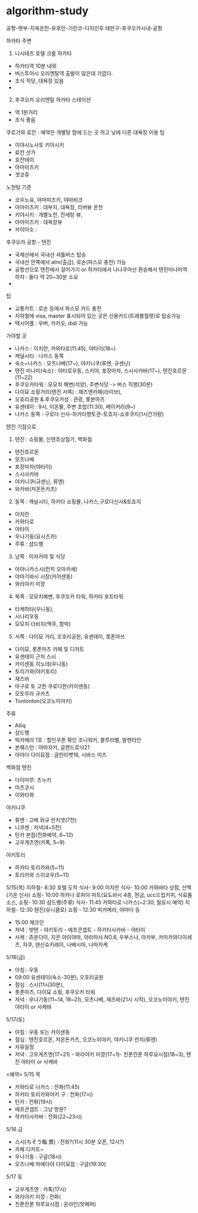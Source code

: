 # algorithm-study




공항-벳부-지옥온천-유후인-기린코-디자인후 테만구-후쿠오카시내-공항

하카타 주변
1. 니시테츠 호텔 크룸 하카타
 - 하카타역 10분 내외
 - 버스투어시 오리엔탈역 출발이 많은데 가깝다.
 - 조식 적당, 대욕장 있음
 - 

2. 후쿠오카 오리엔탈 하카타 스테이션
 - 역 1분거리
 - 조식 좋음


쿠로가와 료칸 
 : 예약은 개별탕 맘에 드는 곳 하고 낮에 다른 대욕장 이용 팁
- 이야시노사토 키야시키
- 료칸 산가
- 호잔테이
- 야마미즈키
- 겟코쥬

노천탕 기준
- 코우노유, 야마미즈키, 야마비코
- 야마미즈키 : 대부지, 대욕장, 리버뷰 온천
- 키야시키 : 개별노천, 전세탕 뷰, 
- 야마미즈키 : 대욕장뷰
- 카이아소 : 




후쿠오카 공항 - 텐진
- 국제선에서 국내선 셔틀버스 탑승
- 국내선 안쪽에서 atm(출금), 로손(파스모 충전) 가능
- 공항선으로 텐진에서 걸어가기 or 하카타에서 나나쿠마선 환승해서 텐진미나미역 하차 : 둘다 약 20~30분 소요
- 

팁
- 교통카트 : 로손 등에서 파스모 카드 충전 
- 지하철에 visa, master 표시되어 있는 곳은 신용카드(트래블월렛)로 탑승가능 
- 택시어플 : 우버, 카카오, didi 가능

가야할 곳
- 나카스 : 이치란, 카와타로(11:45), 야타이(18~)
- 캐널시티 : 나카스 동쪽 
- 숙소~나카스 : 모츠나베(17~), 야키니쿠(류엔, 규센닌)
- 텐진 미나미(숙소) : 야타로우동, 스키야, 포장마차, 스시사카바(17~), 텐진호르몬(11~22)
- 후쿠오카타워 : 모모치 해변(석양), 주변식당
  -> 버스 직행(30분)
- 다이묘 쇼핑거리(텐진 서쪽) : 재즈앤카페(라이브), 
- 오호리공원 & 후쿠오카성 : 관광, 롯본마츠
- 유센테이 : 9시, 이온몰, 주변 초밥(11:30), 베이커리(9~)
- 나카스 동쪽 : 구로다 신사-하카타향토관-토쵸지-쇼후쿠지(1시간가량)


텐진 기점으로
1. 텐진 : 쇼핑몰, 신텐쵸상점가, 백화점
  - 텐진호르몬
  - 모츠나베
  - 포장마차(야타이)
  - 스시사카바
  - 야키니쿠(규센닌, 류엔)
  - 와카바(저온돈카츠)

2. 동쪽 : 캐널시티, 하카타 쇼핑몰, 나카스,구로다신사&토죠지
  - 이치란
  - 카와타로
  - 야타이
  - 우나기동(요시즈카)
  - 주류 : 샴드뱅

3. 남쪽 : 이자카야 및 식당
  - 야마나카스시(런치 오마카세)
  - 야마기바시 시장(카이센동)
  - 와라야키 미깡

4. 북쪽 : 모모치해변, 후쿠오카 타워, 하카타 포트타워
  - 타케하타(우니동), 
  - 시나리우동
  - 모모치 더비치(맥주, 함박)
 
5.  서쪽 : 다이묘 거리, 오호리공원, 유센테이, 롯폰마쓰
 - 다이묘, 롯폰마츠 카페 및 디저트
 - 유센테이 근처 스시
 - 카이센동 히노데(우니동)
 - 토리가와(야키토리)
 - 재즈바
 - 마구로 토 고한 쿠로다한(카이센동)
 - 모토무라 규카츠
 -  Tontonton(오코노미야키)

주류
 - Alliq
 - 샴드뱅
 - 빅카메라 1호 : 할인쿠폰 확인 조니워커, 블루라벨, 발렌타인
 - 본웨스턴 : 야마자키, 글렌드로낙21 
- 야마다 다이묘점 : 글런리벳18, 시바스 미즈 

백화점 텐진
- 다이마루: 츠누키
- 미츠코시
- 이와타와  

야키니쿠
- 류엔 : 고베 와규 런치셋(7천)
- 니쿠젠 : 저녁(4~5천)
- 탄카 본점(전화예약, 6~12)
- 고우게츠엔(카톡, 5~9)

야키토리
- 하카타 토리카와(5~11)
- 토리카와 스이쿄우(5~11)


5/15(목)
지하철- 8:30 호텔 도착
식사- 9:00 이치란
식사- 10:00 카와바타 상점, 산책(기온 신사)
쇼핑- 10:00 하카나 로피아 마트(요도바시 4층, 현금, ucc드립커피, 식료품 소스, 
쇼핑- 10:30 샴드뱅(주류)
식사- 11:45 카와타로 나카스(~2:30, 필요시 예약)
지하철- 12:30 텐진(유니클로)
쇼핑 - 12:30 빅카메라, 야마다 등
- 15:00 체크인
- 저녁 : 밧텐 - 야키토리 - 에프콘셉트  - 하카타사카바 - 야타이
- 사케 : 쥬욘다이, 지콘 아이야마, 아라마사 NO.6, 우부스나, 아카부, 카미카와다이세츠, 자쿠, 덴신슈키레이, 나베시마, 나마자케


5/16(금)
- 아침 : 우동
- 09:00 유센테이(숙소-30분), 오호리공원
- 점심 :  스시(11시30분), 
- 롯폰마츠, 다이묘 쇼핑, 후쿠오카 타워
- 저녁 :  우나기동(11~14, 18~21), 모츠나베, 재즈바(21시 시작), 오코노미야키, 텐진 야타이 or 사케바


5/17(토)
- 아침 : 우동 또는 카이센동
- 점심 : 텐진호르몬, 저온돈카츠, 오코노미야키, 야키니쿠 런치(류엔) 
- 자유일정
- 저녁 : 고우게츠엔(17~21) - 와라야키 미깡(17~1)- 친푼칸푼 하루요시점(18~3), 텐진 야타이 or 사케바


<예약>
5/15 목
- 카와타로 나카스 : 전화(11:45) 
- 하카타 토리카와야키 구 : 전화(17시)
- 탄카 : 전화(19시) 
- 에프콘셉트 : 그냥 방문?
- 하카타사카바 : 전화(22~23시)

5/16 금
- 스시(ちそう鮨 貫) : 전화?(11시 30분 오픈, 12시?)
- 카페 디저트~
- 우나기동 : 구글(18시)
- 모츠나베 마에다야 다이묘점 : 구글(19:30)


5/17 토
- 고우게츠엔 : 카톡(17시)
- 와라야키 미깡 : 전화(
- 친푼칸푼 하루요시점 : 온라인(핫페퍼)


 
